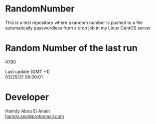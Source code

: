 # RandomNumber    
This is a test repository where a random number is pushed to a file automatically passwordless from a cron job in my Linux CentOS server    
# Random Number of the last run   
4780
      
Last update (GMT +1)    
03/25/21 06:00:01
# Developer    
Hamdy Abou El Anein   
hamdy.aea@protonmail.com
